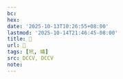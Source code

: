 ```yaml
---
bc:
hex:
date: '2025-10-13T10:26:55+08:00'
lastmod: '2025-10-14T21:46:45-08:00'
title: 􀯺
url: 􀯺
tags: [玳, 蝳]
src: DCCV, DCCV
note:
---
```

